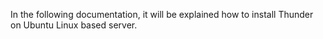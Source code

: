In the following documentation, it will be explained how to install Thunder on Ubuntu Linux based server.